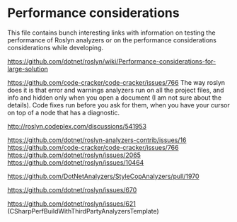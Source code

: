 # Performance considerations

This file contains bunch interesting links with information on testing the performance of Roslyn analyzers or on the performance considerations considerations while developing.

https://github.com/dotnet/roslyn/wiki/Performance-considerations-for-large-solution

https://github.com/code-cracker/code-cracker/issues/766
The way roslyn does it is that error and warnings analyzers run on all the project files, and info and hidden only when you open a document (I am not sure about the details). Code fixes run before you ask for them, when you have your cursor on top of a node that has a diagnostic.


http://roslyn.codeplex.com/discussions/541953

https://github.com/dotnet/roslyn-analyzers-contrib/issues/16
https://github.com/code-cracker/code-cracker/issues/766
https://github.com/dotnet/roslyn/issues/2065
https://github.com/dotnet/roslyn/issues/10464

https://github.com/DotNetAnalyzers/StyleCopAnalyzers/pull/1970

https://github.com/dotnet/roslyn/issues/670

https://github.com/dotnet/roslyn/issues/621
(CSharpPerfBuildWithThirdPartyAnalyzersTemplate) 